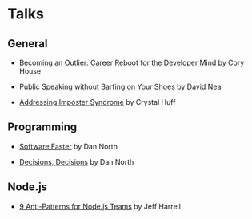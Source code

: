 # Talks

## General

- [Becoming an Outlier: Career Reboot for the Developer Mind](https://vimeo.com/97415346)
  by Cory House

- [Public Speaking without Barfing on Your Shoes](https://www.youtube.com/watch?v=aPSvHT9USO8)
  by David Neal

- [Addressing Imposter Syndrome](https://vimeo.com/album/4045988/video/173322918)
  by Crystal Huff

## Programming

- [Software Faster](https://www.youtube.com/watch?v=USc-yLHXNUg)
  by Dan North

- [Decisions, Decisions](https://www.youtube.com/watch?v=EauykEv_2iA)
  by Dan North

## Node.js

- [9 Anti-Patterns for Node.js Teams](https://www.youtube.com/watch?v=6phif2t-wj0)
  by Jeff Harrell
